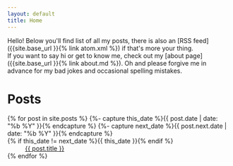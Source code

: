 ```yaml
---
layout: default
title: Home
---
```


Hello! Below you'll find list of all my posts, there is also an [RSS feed]({{site.base_url }}{% link atom.xml %}) if that's more your thing.  
If you want to say hi or get to know me, check out my [about page]({{site.base_url }}{% link about.md %}). Oh and please forgive me in advance for my bad jokes and occasional spelling mistakes.

# Posts
<dl>
{% for post in site.posts  %}
{%- capture this_date %}{{ post.date | date: "%b %Y" }}{% endcapture %}
{%- capture next_date %}{{ post.next.date | date: "%b %Y" }}{% endcapture %}
  <dt>{% if this_date != next_date %}{{ this_date }}{% endif %}</dt>
  <dd><a href="{{ site.baseurl }}{{ post.url }}">{{ post.title }}</a></dd>
{% endfor %}
</dl>